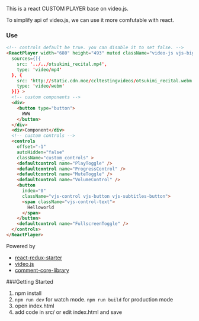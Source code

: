 This is a react CUSTOM PLAYER base on video.js.

To simplify api of video.js, we can use it more comfutable with react.

### Use
```html
<!-- controls default be true. you can disable it to set false. -->
<ReactPlayer width="680" height="493" muted className="video-js vjs-big-play-centered vjs-default-skin"
  sources={[{
    src: '../../otsukimi_recital.mp4', 
    type: 'video/mp4'
  }, {
    src: 'http://static.cdn.moe/ccltestingvideos/otsukimi_recital.webm',
    type: 'video/webm'
  }]} >
  <!-- custom components -->
  <div>
    <button type="button">
      WWW
    </button>
  </div>
  <div>Component</div>
  <!-- custom controls -->
  <controls 
    offset="-1"
    autoHidden="false"
    className="custom_controls" >
    <defaultcontrol name="PlayToggle" />
    <defaultcontrol name="ProgressControl" />
    <defaultcontrol name="MuteToggle" />
    <defaultcontrol name="VolumeControl" />
    <button
      index="0"
      className="vjs-control vjs-button vjs-subtitles-button">
      <span className="vjs-control-text">
        Helloworld
      </span>
    </button>
    <defaultcontrol name="FullscreenToggle" />
  </controls>
</ReactPlayer>
```

Powered by
- [react-redux-starter](https://github.com/Frezc/react-redux-starter.git)
- [video.js](https://github.com/videojs/video.js)
- [comment-core-library](https://github.com/jabbany/CommentCoreLibrary)


###Getting Started

1. npm install
2. ```npm run dev``` for watch mode. ```npm run build``` for production mode
3. open index.html
4. add code in src/ or edit index.html and save